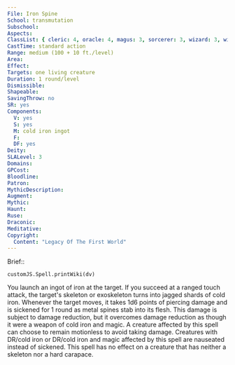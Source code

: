 ```yaml
---
File: Iron Spine
School: transmutation
Subschool: 
Aspects: 
ClassList: { cleric: 4, oracle: 4, magus: 3, sorcerer: 3, wizard: 3, witch: 3 }
CastTime: standard action
Range: medium (100 + 10 ft./level)
Area: 
Effect: 
Targets: one living creature
Duration: 1 round/level
Dismissible: 
Shapeable: 
SavingThrow: no
SR: yes
Components:
  V: yes
  S: yes
  M: cold iron ingot
  F: 
  DF: yes
Deity: 
SLALevel: 3
Domains: 
GPCost: 
Bloodline: 
Patron: 
MythicDescription: 
Augment: 
Mythic: 
Haunt: 
Ruse: 
Draconic: 
Meditative: 
Copyright:
  Content: "Legacy Of The First World"
---
```

Brief:: 

```dataviewjs
customJS.Spell.printWiki(dv)
```

You launch an ingot of iron at the target. If you succeed at a ranged touch attack, the target's skeleton or exoskeleton turns into jagged shards of cold iron. Whenever the target moves, it takes 1d6 points of piercing damage and is sickened for 1 round as metal spines stab into its flesh. This damage is subject to damage reduction, but it overcomes damage reduction as though it were a weapon of cold iron and magic. A creature affected by this spell can choose to remain motionless to avoid taking damage. Creatures with DR/cold iron or DR/cold iron and magic affected by this spell are nauseated instead of sickened. This spell has no effect on a creature that has neither a skeleton nor a hard carapace.
